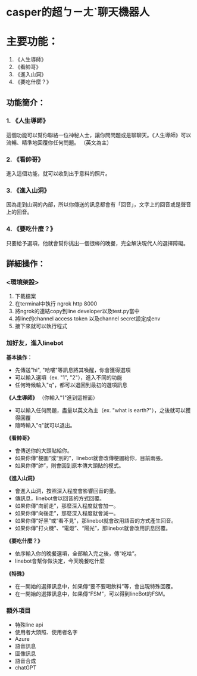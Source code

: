 # casper的超ㄅㄧㄤˋ聊天機器人
# 主要功能：
1. 《人生導師》
2. 《看帥哥》
3. 《進入山洞》
4. 《要吃什麼？》

## 功能簡介：
### 1. 《人生導師》
這個功能可以幫你聯絡一位神秘人士，讓你問問題或是聊聊天。《人生導師》可以流暢、精準地回覆你任何問題。
（英文為主）
### 2. 《看帥哥》
進入這個功能，就可以收到出乎意料的照片。
### 3. 《進入山洞》
因為走到山洞的內部，所以你傳送的訊息都會有「回音」，文字上的回音或是聲音上的回音。
### 4. 《要吃什麼？》
只要給予選項，他就會幫你挑出一個很棒的晚餐，完全解決現代人的選擇障礙。

## 詳細操作：
### <環境架設>
1. 下載檔案
2. 在terminal中執行 ngrok http 8000
3. 將ngrok的連結copy到line developer以及test.py當中
4. 將line的channel access token 以及channel secret設定成env
5. 接下來就可以執行程式

### 加好友，進入linebot

**基本操作：**
* 先傳送"hi", "哈嘍"等訊息將其喚醒，你會獲得選項
* 可以輸入選項（ex. "1", "2"），進入不同的功能
* 任何時候輸入"q"，都可以退回到最初的選項訊息

**《人生導師》**
（你輸入"1"進到這裡面）
* 可以輸入任何問題，盡量以英文為主（ex. "what is earth?"），之後就可以獲得回覆
* 隨時輸入"q"就可以退出。

**《看帥哥》**
* 會傳送你的大頭貼給你。
* 如果你傳“梗圖”或“別的”，linebot就會改傳梗圖給你，目前兩張。
* 如果你傳“帥”，則會回到原本傳大頭貼的模式。

**《進入山洞》**
* 會進入山洞，按照深入程度會影響回音的量。
* 傳訊息，linebot會以回音的方式回覆。
* 如果你傳“向前走”，那麼深入程度就會加一。
* 如果你傳“向後走”，那麼深入程度就會減一。
* 如果你傳“好黑”或“看不見”，那linebot就會改用語音的方式產生回音。
* 如果你傳"打火機"、“電燈”、“陽光”，那linebot就會改用訊息回覆。

**《要吃什麼？》**
* 依序輸入你的晚餐選項，全部輸入完之後，傳“吃啥”。
* linebot會幫你做決定，今天晚餐吃什麼

**《特殊》**
* 在一開始的選擇訊息中，如果傳“要不要喝飲料”等，會出現特殊回覆。
* 在一開始的選擇訊息中，如果傳“FSM”，可以得到lineBot的FSM。

### 額外項目
* 特殊line api
* 使用者大頭照、使用者名字
* Azure
* 語音訊息
* 圖像訊息
* 語音合成
* chatGPT